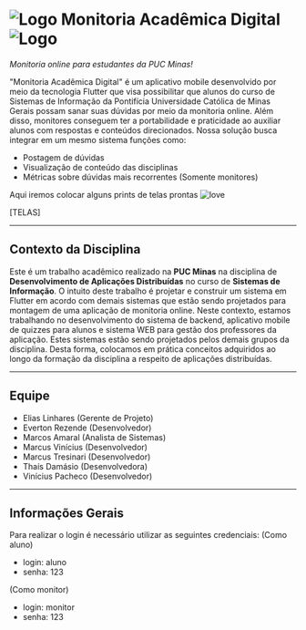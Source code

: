 # ![Logo][logo] Monitoria Acadêmica Digital ![Logo][logo]
*Monitoria online para estudantes da PUC Minas!*

"Monitoria Acadêmica Digital" é um aplicativo mobile desenvolvido por meio da tecnologia Flutter que visa possibilitar que alunos do curso de Sistemas de Informação da Pontifícia Universidade Católica de Minas Gerais possam sanar suas dúvidas por meio da monitoria online. Além disso, monitores conseguem ter a portabilidade e praticidade ao auxiliar alunos com respostas e conteúdos direcionados. Nossa solução busca integrar em um mesmo sistema funções como:
- Postagem de dúvidas
- Visualização de conteúdo das disciplinas
- Métricas sobre dúvidas mais recorrentes (Somente monitores)

Aqui iremos colocar alguns prints de telas prontas ![love][heart]

[TELAS]

***
Contexto da Disciplina
------
Este é um trabalho acadêmico realizado na **PUC Minas** na disciplina de **Desenvolvimento de Aplicações Distribuídas** 
no curso de **Sistemas de Informação**.
O intuito deste trabalho é projetar e construir um sistema em Flutter em acordo com demais sistemas que estão sendo projetados para montagem de uma aplicação de monitoria online. Neste contexto, estamos trabalhando no desenvolvimento do sistema de backend, aplicativo mobile de quizzes para alunos e sistema WEB para gestão dos professores da aplicação. Estes sistemas estão sendo projetados pelos demais grupos da disciplina.
Desta forma, colocamos em prática conceitos adquiridos ao longo da formação da disciplina a respeito de aplicações distribuídas.
***
Equipe
------
* Elias Linhares (Gerente de Projeto)
* Everton Rezende (Desenvolvedor)
* Marcos Amaral (Analista de Sistemas)
* Marcus Vinícius (Desenvolvedor)
* Marcus Tresinari (Desenvolvedor)
* Thaís Damásio (Desenvolvedora)
* Vinícius Pacheco (Desenvolvedor)
***
Informações Gerais
------
Para realizar o login é necessário utilizar as seguintes credenciais:
(Como aluno)
* login: aluno
* senha: 123

(Como monitor)
* login: monitor
* senha: 123

[logo]: https://img.icons8.com/offices/30/000000/curriculum.png "Logo"
[heart]: https://img.icons8.com/material-two-tone/24/000000/novel.png "Heart"
